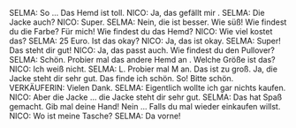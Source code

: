 SELMA:
So … Das Hemd ist toll.
NICO:
Ja, das gefällt mir .
SELMA:
Die Jacke auch?
NICO:
Super.
SELMA:
Nein, die ist besser.
Wie süß! Wie findest du die Farbe? Für mich!
Wie findest du das Hemd?
NICO:
Wie viel kostet das?
SELMA:
25 Euro. Ist das okay?
NICO:
Ja, das ist okay.
SELMA:
Super!
Das steht dir gut! 
NICO:
Ja, das passt auch.
Wie findest du den Pullover?
SELMA:
Schön. Probier mal das andere Hemd an .
Welche Größe ist das?
NICO:
Ich weiß nicht.
SELMA:
L. Probier mal M an. Das ist zu groß.
Ja, die Jacke steht dir sehr gut.
Das finde ich schön.
So! Bitte schön.
VERKÄUFERIN:
Vielen Dank.
SELMA:
Eigentlich wollte ich gar nichts kaufen.
NICO:
Aber die Jacke … die Jacke steht dir sehr gut.
SELMA:
Das hat Spaß gemacht.
Gib mal deine Hand! Nein …
Falls du mal wieder einkaufen willst.
NICO:
Wo ist meine Tasche?
SELMA:
Da vorne!
